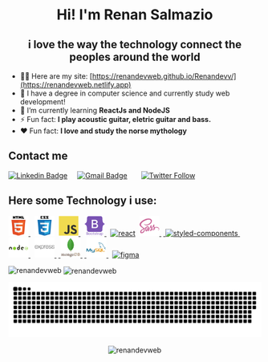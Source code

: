 <h1 align="center">Hi! I'm Renan Salmazio</h1>
<h2 align="center">i love the way the technology connect the peoples around the world</h2>



- 👨‍💻 Here are my site: [https://renandevweb.github.io/Renandevv/](https://renandevweb.netlify.app)
- 👨‍ I have a degree in computer science and currently study web development!
- 🌱 I’m currently learning **ReactJs and NodeJS**
- ⚡ Fun fact:  **I play acoustic guitar, eletric guitar and bass.**
- :heart: Fun fact:  **I love and study the norse mythology**

## Contact me

[![Linkedin Badge](https://img.shields.io/badge/-RenanSalmazio-blue?style=flat-square&logo=Linkedin&logoColor=white&link=https://www.linkedin.com/in/renanarizasalmazio/)](https://www.linkedin.com/in/renanarizasalmazio/)&nbsp;&nbsp;&nbsp;&nbsp;&nbsp;[![Gmail Badge](https://img.shields.io/badge/-renandevweb-c14438?style=flat-square&logo=Gmail&logoColor=white&link=mailto:RenanDevWeb)](mailto:renandevweb@gmail.com) &nbsp;&nbsp;&nbsp;&nbsp;&nbsp;  [![Twitter Follow](https://img.shields.io/twitter/follow/renansalmazio?color=%231DA1F2&logo=Twitter&logoColor=1DA1F2&style=flat-square)](https://twitter.com/renansalmazio)


## Here some Technology i use: 

<p align="left">
<a href="https://www.w3.org"><img src="https://raw.githubusercontent.com/devicons/devicon/master/icons/html5/html5-original-wordmark.svg" alt="html5" width="40" height="40"/> </a>&nbsp; <a href="https://www.w3.org" target="_blank"><img src="https://raw.githubusercontent.com/devicons/devicon/master/icons/css3/css3-original-wordmark.svg" alt="css3" width="40" height="40"/></a>&nbsp; <a href="https://developer.mozilla.org/pt-BR/docs/Web/JavaScript/Reference" target="_blank"> <img src="https://raw.githubusercontent.com/devicons/devicon/master/icons/javascript/javascript-original.svg" alt="javascript" width="40" height="40"/> </a>&nbsp; <a href="https://www.mongodb.com/" target="_blank"><a href="https://getbootstrap.com" target="_blank"> <img src="https://raw.githubusercontent.com/devicons/devicon/master/icons/bootstrap/bootstrap-plain-wordmark.svg" alt="bootstrap" width="40" height="40"/> </a>&nbsp; <a href="https://www.w3schools.com/css/" target="_blank"> <a href="https://reactjs.org/" target="_blank"> <img src="https://reactnative.dev/img/header_logo.svg" alt="react" width="40" height="40"/></a>&nbsp; <a href="https://sass-lang.com" target="_blank"><img src="https://raw.githubusercontent.com/devicons/devicon/master/icons/sass/sass-original.svg" alt="sass" width="40" height="40"/> </a></img>&nbsp;<a href="https://styled-components.com" target="_blank"> <img src="https://styled-components.com/logo.png" alt="styled-components" width="40" height="40"/> </a>&nbsp;<a href="https://nodejs.org" target="_blank"> <img src="https://raw.githubusercontent.com/devicons/devicon/master/icons/nodejs/nodejs-original-wordmark.svg" alt="nodejs" width="40" height="40"/> </a>&nbsp; <a href="https://expressjs.com" target="_blank"><img src="https://raw.githubusercontent.com/devicons/devicon/master/icons/express/express-original-wordmark.svg" alt="express" width="40" height="40"/> </a> &nbsp;<a href="https://www.mongodb.com/" target="_blank"><a href="https://www.mongodb.com/" target="_blank"> <img src="https://raw.githubusercontent.com/devicons/devicon/master/icons/mongodb/mongodb-original-wordmark.svg" alt="mongodb" width="40" height="40"/> </a> &nbsp;<a href="https://www.mysql.com/" target="_blank"> <img src="https://raw.githubusercontent.com/devicons/devicon/master/icons/mysql/mysql-original-wordmark.svg" alt="mysql" width="40" height="40"/> </a>&nbsp; <a href="https://nodejs.org" target="_blank"> </a> <a href="https://reactjs.org/" target="_blank"><a href="https://www.figma.com/" target="_blank"> <img src="https://www.vectorlogo.zone/logos/figma/figma-icon.svg" alt="figma" width="40" height="40"/> </a>
 </p>


 

<p><img align="left" src="https://github-readme-stats.vercel.app/api/top-langs?username=renandevweb&show_icons=true&theme=dracula&hide_border=true&locale=en&layout=compact" alt="renandevweb" /></p>

<p>&nbsp;<img align="center" src="https://github-readme-stats.vercel.app/api?username=renandevweb&show_icons=true&theme=dracula&hide_border=true&locale=en" alt="renandevweb" /></p>

 
 
![](https://github.com/RenanDevWeb/RenanDevWeb/blob/master/github-user-contribution.svg)
 
 
<p align="center"> <img src="https://komarev.com/ghpvc/?username=renandevweb&label=Profile%20views&color=0e75b6&style=flat" alt="renandevweb" /> </p>









